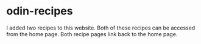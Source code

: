 # odin-recipes
I added two recipes to this website. Both of these recipes can be accessed from the home page.
Both recipe pages link back to the home page.